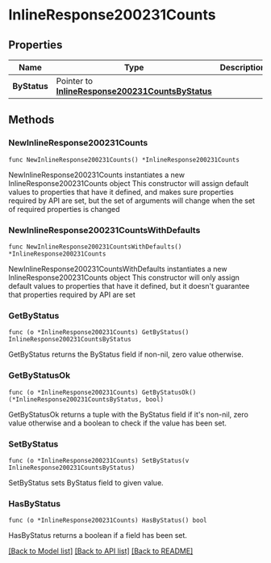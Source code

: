 # InlineResponse200231Counts

## Properties

Name | Type | Description | Notes
------------ | ------------- | ------------- | -------------
**ByStatus** | Pointer to [**InlineResponse200231CountsByStatus**](InlineResponse200231CountsByStatus.md) |  | [optional] 

## Methods

### NewInlineResponse200231Counts

`func NewInlineResponse200231Counts() *InlineResponse200231Counts`

NewInlineResponse200231Counts instantiates a new InlineResponse200231Counts object
This constructor will assign default values to properties that have it defined,
and makes sure properties required by API are set, but the set of arguments
will change when the set of required properties is changed

### NewInlineResponse200231CountsWithDefaults

`func NewInlineResponse200231CountsWithDefaults() *InlineResponse200231Counts`

NewInlineResponse200231CountsWithDefaults instantiates a new InlineResponse200231Counts object
This constructor will only assign default values to properties that have it defined,
but it doesn't guarantee that properties required by API are set

### GetByStatus

`func (o *InlineResponse200231Counts) GetByStatus() InlineResponse200231CountsByStatus`

GetByStatus returns the ByStatus field if non-nil, zero value otherwise.

### GetByStatusOk

`func (o *InlineResponse200231Counts) GetByStatusOk() (*InlineResponse200231CountsByStatus, bool)`

GetByStatusOk returns a tuple with the ByStatus field if it's non-nil, zero value otherwise
and a boolean to check if the value has been set.

### SetByStatus

`func (o *InlineResponse200231Counts) SetByStatus(v InlineResponse200231CountsByStatus)`

SetByStatus sets ByStatus field to given value.

### HasByStatus

`func (o *InlineResponse200231Counts) HasByStatus() bool`

HasByStatus returns a boolean if a field has been set.


[[Back to Model list]](../README.md#documentation-for-models) [[Back to API list]](../README.md#documentation-for-api-endpoints) [[Back to README]](../README.md)


